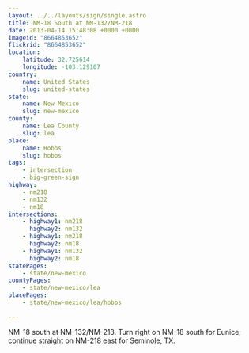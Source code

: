 ```yaml
---
layout: ../../layouts/sign/single.astro
title: NM-18 South at NM-132/NM-218
date: 2013-04-14 15:48:08 +0000 +0000
imageid: "8664853652"
flickrid: "8664853652"
location:
    latitude: 32.725614
    longitude: -103.129107
country:
    name: United States
    slug: united-states
state:
    name: New Mexico
    slug: new-mexico
county:
    name: Lea County
    slug: lea
place:
    name: Hobbs
    slug: hobbs
tags:
    - intersection
    - big-green-sign
highway:
    - nm218
    - nm132
    - nm18
intersections:
    - highway1: nm218
      highway2: nm132
    - highway1: nm218
      highway2: nm18
    - highway1: nm132
      highway2: nm18
statePages:
    - state/new-mexico
countyPages:
    - state/new-mexico/lea
placePages:
    - state/new-mexico/lea/hobbs

---
```

NM-18 south at NM-132/NM-218.  Turn right on NM-18 south for Eunice; continue straight on NM-218 east for Seminole, TX.